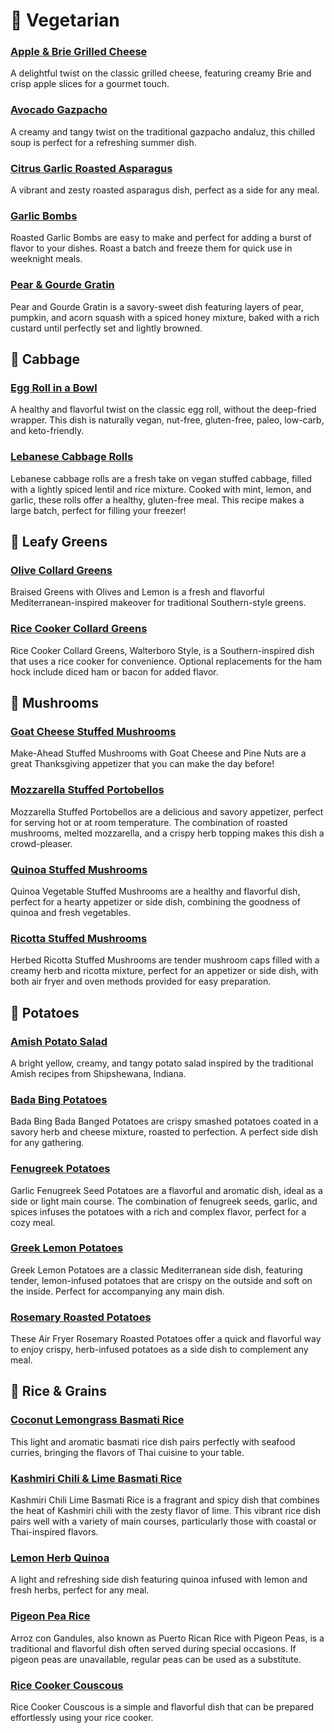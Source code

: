 # &#127813; Vegetarian
### [Apple &amp; Brie Grilled Cheese](apple-brie-grilled-cheese.adoc)
A delightful twist on the classic grilled cheese, featuring creamy Brie and crisp apple slices for a gourmet touch.
### [Avocado Gazpacho](avocado-gazpacho.adoc)
A creamy and tangy twist on the traditional gazpacho andaluz, this chilled soup is perfect for a refreshing summer dish.
### [Citrus Garlic Roasted Asparagus](citrus-garlic-roasted-asparagus.adoc)
A vibrant and zesty roasted asparagus dish, perfect as a side for any meal.
### [Garlic Bombs](garlic-bombs.adoc)
Roasted Garlic Bombs are easy to make and perfect for adding a burst of flavor to your dishes. Roast a batch and freeze them for quick use in weeknight meals.
### [Pear &amp; Gourde Gratin](pear-gourde-gratin.adoc)
Pear and Gourde Gratin is a savory-sweet dish featuring layers of pear, pumpkin, and acorn squash with a spiced honey mixture, baked with a rich custard until perfectly set and lightly browned.

## &#129367; Cabbage
### [Egg Roll in a Bowl](egg-roll-bowl.adoc)
A healthy and flavorful twist on the classic egg roll, without the deep-fried wrapper. This dish is naturally vegan, nut-free, gluten-free, paleo, low-carb, and keto-friendly.
### [Lebanese Cabbage Rolls](lebanese-cabbage-rolls.adoc)
Lebanese cabbage rolls are a fresh take on vegan stuffed cabbage, filled with a lightly spiced lentil and rice mixture. Cooked with mint, lemon, and garlic, these rolls offer a healthy, gluten-free meal. This recipe makes a large batch, perfect for filling your freezer!

## &#129388; Leafy Greens
### [Olive Collard Greens](olive-collard-greens.adoc)
Braised Greens with Olives and Lemon is a fresh and flavorful Mediterranean-inspired makeover for traditional Southern-style greens.
### [Rice Cooker Collard Greens](rice-cooker-collard-greens.adoc)
Rice Cooker Collard Greens, Walterboro Style, is a Southern-inspired dish that uses a rice cooker for convenience. Optional replacements for the ham hock include diced ham or bacon for added flavor.

## &#127812; Mushrooms
### [Goat Cheese Stuffed Mushrooms](goat-cheese-mushrooms.adoc)
Make-Ahead Stuffed Mushrooms with Goat Cheese and Pine Nuts are a great Thanksgiving appetizer that you can make the day before!
### [Mozzarella Stuffed Portobellos](mozzarella-stuffed-portobellos.adoc)
Mozzarella Stuffed Portobellos are a delicious and savory appetizer, perfect for serving hot or at room temperature. The combination of roasted mushrooms, melted mozzarella, and a crispy herb topping makes this dish a crowd-pleaser.
### [Quinoa Stuffed Mushrooms](quinoa-stuffed-mushrooms.adoc)
Quinoa Vegetable Stuffed Mushrooms are a healthy and flavorful dish, perfect for a hearty appetizer or side dish, combining the goodness of quinoa and fresh vegetables.
### [Ricotta Stuffed Mushrooms](ricotta-stuffed-mushrooms.adoc)
Herbed Ricotta Stuffed Mushrooms are tender mushroom caps filled with a creamy herb and ricotta mixture, perfect for an appetizer or side dish, with both air fryer and oven methods provided for easy preparation.

## &#129364; Potatoes
### [Amish Potato Salad](amish-potato-salad.adoc)
A bright yellow, creamy, and tangy potato salad inspired by the traditional Amish recipes from Shipshewana, Indiana.
### [Bada Bing Potatoes](bada-bing-potatoes.adoc)
Bada Bing Bada Banged Potatoes are crispy smashed potatoes coated in a savory herb and cheese mixture, roasted to perfection. A perfect side dish for any gathering.
### [Fenugreek Potatoes](fenugreek-potatoes.adoc)
Garlic Fenugreek Seed Potatoes are a flavorful and aromatic dish, ideal as a side or light main course. The combination of fenugreek seeds, garlic, and spices infuses the potatoes with a rich and complex flavor, perfect for a cozy meal.
### [Greek Lemon Potatoes](greek-lemon-potatoes.adoc)
Greek Lemon Potatoes are a classic Mediterranean side dish, featuring tender, lemon-infused potatoes that are crispy on the outside and soft on the inside. Perfect for accompanying any main dish.
### [Rosemary Roasted Potatoes](rosemary-roasted-potatoes.adoc)
These Air Fryer Rosemary Roasted Potatoes offer a quick and flavorful way to enjoy crispy, herb-infused potatoes as a side dish to complement any meal.

## &#127834; Rice &amp; Grains
### [Coconut Lemongrass Basmati Rice](coconut-lemongrass-basmati-rice.adoc)
This light and aromatic basmati rice dish pairs perfectly with seafood curries, bringing the flavors of Thai cuisine to your table.
### [Kashmiri Chili &amp; Lime Basmati Rice](kashmiri-lime-rice.adoc)
Kashmiri Chili Lime Basmati Rice is a fragrant and spicy dish that combines the heat of Kashmiri chili with the zesty flavor of lime. This vibrant rice dish pairs well with a variety of main courses, particularly those with coastal or Thai-inspired flavors.
### [Lemon Herb Quinoa](lemon-herb-quinoa.adoc)
A light and refreshing side dish featuring quinoa infused with lemon and fresh herbs, perfect for any meal.
### [Pigeon Pea Rice](pigeon-pea-rice.adoc)
Arroz con Gandules, also known as Puerto Rican Rice with Pigeon Peas, is a traditional and flavorful dish often served during special occasions. If pigeon peas are unavailable, regular peas can be used as a substitute.
### [Rice Cooker Couscous](rice-cooker-couscous.adoc)
Rice Cooker Couscous is a simple and flavorful dish that can be prepared effortlessly using your rice cooker.

